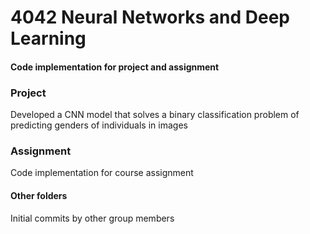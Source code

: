 # 4042 Neural Networks and Deep Learning
#### Code implementation for project and assignment

### Project
Developed a CNN model that solves a binary classification problem of predicting genders of individuals in images

### Assignment
Code implementation for course assignment

#### Other folders
Initial commits by other group members
